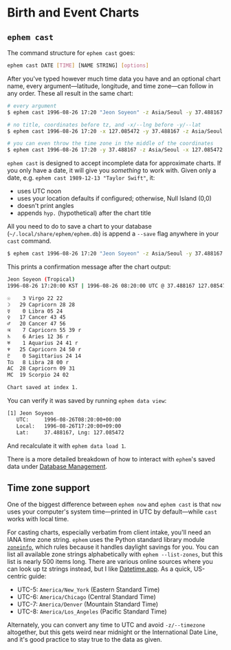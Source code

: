 # Birth and Event Charts

## `ephem cast`

The command structure for `ephem cast` goes:

```sh
ephem cast DATE [TIME] [NAME STRING] [options]
```
 
 After you've typed however much time data you have and an optional chart name, every argument—latitude, longitude, and time zone—can follow in any order.  These all result in the same chart:

```sh
# every argument
$ ephem cast 1996-08-26 17:20 "Jeon Soyeon" -z Asia/Seoul -y 37.488167 -x 127.085472

# no title, coordinates before tz, and -x/--lng before -y/--lat
$ ephem cast 1996-08-26 17:20 -x 127.085472 -y 37.488167 -z Asia/Seoul

# you can even throw the time zone in the middle of the coordinates
$ ephem cast 1996-08-26 17:20 -y 37.488167 -z Asia/Seoul -x 127.085472
```

 `ephem cast` is designed to accept incomplete data for approximate  charts. If you only have a date, it will give you *something* to work with. Given only a date, e.g. `ephem cast 1989-12-13 "Taylor Swift"`, it:
 
 - uses UTC noon
 - uses your location defaults if configured; otherwise, Null Island (0,0)
- doesn't print angles
- appends `hyp.` (hypothetical) after the chart title

All you need to do to save a chart to your database (`~/.local/share/ephem/ephem.db`) is append a `--save` flag anywhere in your `cast` command.

```sh
$ ephem cast 1996-08-26 17:20 "Jeon Soyeon" -z Asia/Seoul -y 37.488167 -x 127.085472 --save
```

This prints a confirmation message after the chart output:
```sh
Jeon Soyeon (Tropical)
1996-08-26 17:20:00 KST | 1996-08-26 08:20:00 UTC @ 37.488167 127.085472

☉    3 Virgo 22 22
☽   29 Capricorn 28 28
☿    0 Libra 05 24
♀   17 Cancer 43 45
♂   20 Cancer 47 56
♃    7 Capricorn 55 39 r
♄    6 Aries 12 36 r
♅    1 Aquarius 24 41 r
♆   25 Capricorn 24 50 r
♇    0 Sagittarius 24 14
T☊   8 Libra 28 00 r
AC  28 Capricorn 09 31
MC  19 Scorpio 24 02

Chart saved at index 1.
```

You can verify it was saved by running `ephem data view`:
```sh
[1] Jeon Soyeon
   UTC:     1996-08-26T08:20:00+00:00
   Local:   1996-08-26T17:20:00+09:00
   Lat:     37.488167, Lng: 127.085472
```

And recalculate it with `ephem data load 1`.

There is a more detailed breakdown of how to interact with `ephem`'s saved data under [Database Management](./50-database-management.md).

## Time zone support
One of the biggest difference between `ephem now` and `ephem cast` is that `now` uses your computer's system time—printed in UTC by default—while `cast` works with local time.

For casting charts, especially verbatim from client intake, you'll need an IANA time zone string. `ephem` uses the Python standard library module [`zoneinfo`](https://docs.python.org/3/library/zoneinfo.html), which rules because it handles daylight savings for you. You can list all available zone strings alphabetically with `ephem --list-zones`, but this list is nearly 500 items long. There are various online sources where you can look up tz strings instead, but I like [Datetime.app](https://datetime.app/iana-timezones). As a quick, US-centric guide:

- UTC-5: `America/New_York` (Eastern Standard Time)
- UTC-6: `America/Chicago` (Central Standard Time)
- UTC-7: `America/Denver` (Mountain Standard Time)
- UTC-8: `America/Los_Angeles` (Pacific Standard Time)

Alternately, you can convert any time to UTC and avoid `-z/--timezone` altogether, but this gets weird near midnight or the International Date Line, and it's good practice to stay true to the data as given.
